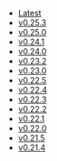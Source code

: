 <!--
# /*
# |    Protect your secrets, protect your sensitive data.
# :    Explore VMware Secrets Manager docs at https://vsecm.com/
# </
# <>/  keep your secrets... secret
# >/
# <>/' Copyright 2023-present VMware Secrets Manager contributors.
# >/'  SPDX-License-Identifier: BSD-2-Clause
# */
-->

* [Latest](https://vsecm.com/)
* [v0.25.3](https://vsecm.com/v0.25.3/)
* [v0.25.0](https://vsecm.com/v0.25.0/)
* [v0.24.1](https://vsecm.com/v0.24.1/)
* [v0.24.0](https://vsecm.com/v0.24.0/)
* [v0.23.2](https://vsecm.com/v0.23.2/)
* [v0.23.0](https://vsecm.com/v0.23.0/)
* [v0.22.5](https://vsecm.com/v0.22.5/)
* [v0.22.4](https://vsecm.com/v0.22.4/)
* [v0.22.3](https://vsecm.com/v0.22.3/)
* [v0.22.2](https://vsecm.com/v0.22.2/)
* [v0.22.1](https://vsecm.com/v0.22.1/)
* [v0.22.0](https://vsecm.com/v0.22.0/)
* [v0.21.5](https://vsecm.com/v0.21.5/)
* [v0.21.4](https://vsecm.com/v0.21.4/)